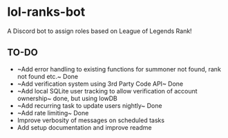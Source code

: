 # lol-ranks-bot
A Discord bot to assign roles based on League of Legends Rank!

## TO-DO

- ~Add error handling to existing functions for summoner not found, rank not found etc.~ Done
- ~Add verification system using 3rd Party Code API~ Done
- ~Add local SQLite user tracking to allow verification of account ownership~ done, but using lowDB
- ~Add recurring task to update users nightly~ Done
- ~Add rate limiting~ Done
- Improve verbosity of messages on scheduled tasks
- Add setup documentation and improve readme
